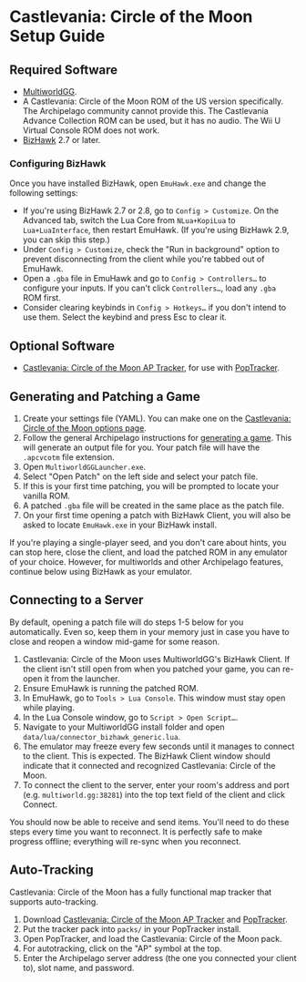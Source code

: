 # Castlevania: Circle of the Moon Setup Guide

## Required Software

- [MultiworldGG](https://github.com/MultiworldGG/MultiworldGG/releases/latest).
- A Castlevania: Circle of the Moon ROM of the US version specifically. The Archipelago community cannot provide this.
The Castlevania Advance Collection ROM can be used, but it has no audio. The Wii U Virtual Console ROM does not work.
- [BizHawk](https://tasvideos.org/BizHawk/ReleaseHistory) 2.7 or later.

### Configuring BizHawk

Once you have installed BizHawk, open `EmuHawk.exe` and change the following settings:

- If you're using BizHawk 2.7 or 2.8, go to `Config > Customize`. On the Advanced tab, switch the Lua Core from
`NLua+KopiLua` to `Lua+LuaInterface`, then restart EmuHawk. (If you're using BizHawk 2.9, you can skip this step.)
- Under `Config > Customize`, check the "Run in background" option to prevent disconnecting from the client while you're
tabbed out of EmuHawk.
- Open a `.gba` file in EmuHawk and go to `Config > Controllers…` to configure your inputs. If you can't click
`Controllers…`, load any `.gba` ROM first.
- Consider clearing keybinds in `Config > Hotkeys…` if you don't intend to use them. Select the keybind and press Esc to
clear it.

## Optional Software

- [Castlevania: Circle of the Moon AP Tracker](https://github.com/sassyvania/Circle-of-the-Moon-Rando-AP-Map-Tracker-/releases/latest), for use with
[PopTracker](https://github.com/black-sliver/PopTracker/releases).

## Generating and Patching a Game

1. Create your settings file (YAML). You can make one on the [Castlevania: Circle of the Moon options page](../../../games/Castlevania%20-%20Circle%20of%20the%20Moon/player-options).
2. Follow the general Archipelago instructions for [generating a game](../../Archipelago/setup/en#generating-a-game).
This will generate an output file for you. Your patch file will have the `.apcvcotm` file extension.
3. Open `MultiworldGGLauncher.exe`.
4. Select "Open Patch" on the left side and select your patch file.
5. If this is your first time patching, you will be prompted to locate your vanilla ROM.
6. A patched `.gba` file will be created in the same place as the patch file.
7. On your first time opening a patch with BizHawk Client, you will also be asked to locate `EmuHawk.exe` in your
BizHawk install.

If you're playing a single-player seed, and you don't care about hints, you can stop here, close the client, and load
the patched ROM in any emulator of your choice. However, for multiworlds and other Archipelago features,
continue below using BizHawk as your emulator.

## Connecting to a Server

By default, opening a patch file will do steps 1-5 below for you automatically. Even so, keep them in your memory just
in case you have to close and reopen a window mid-game for some reason.

1. Castlevania: Circle of the Moon uses MultiworldGG's BizHawk Client. If the client isn't still open from when you patched your game,
you can re-open it from the launcher.
2. Ensure EmuHawk is running the patched ROM.
3. In EmuHawk, go to `Tools > Lua Console`. This window must stay open while playing.
4. In the Lua Console window, go to `Script > Open Script…`.
5. Navigate to your MultiworldGG install folder and open `data/lua/connector_bizhawk_generic.lua`.
6. The emulator may freeze every few seconds until it manages to connect to the client. This is expected. The BizHawk
Client window should indicate that it connected and recognized Castlevania: Circle of the Moon.
7. To connect the client to the server, enter your room's address and port (e.g. `multiworld.gg:38281`) into the
top text field of the client and click Connect.

You should now be able to receive and send items. You'll need to do these steps every time you want to reconnect. It is
perfectly safe to make progress offline; everything will re-sync when you reconnect.

## Auto-Tracking

Castlevania: Circle of the Moon has a fully functional map tracker that supports auto-tracking.

1. Download [Castlevania: Circle of the Moon AP Tracker](https://github.com/sassyvania/Circle-of-the-Moon-Rando-AP-Map-Tracker-/releases/latest) and
[PopTracker](https://github.com/black-sliver/PopTracker/releases).
2. Put the tracker pack into `packs/` in your PopTracker install.
3. Open PopTracker, and load the Castlevania: Circle of the Moon pack.
4. For autotracking, click on the "AP" symbol at the top.
5. Enter the Archipelago server address (the one you connected your client to), slot name, and password.
